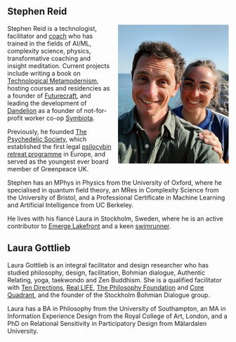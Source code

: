 <h2 style="text-transform: none">Stephen Reid</h2>

<style>
#us {
  max-width: 50%; float: right; margin-left: 15px; margin-bottom: 15px
}
@media(min-width: 992px) { 
  #us {
    max-width: 33%;
  }
}
</style>
<img id="us" src="/assets/images/us.jpg">


Stephen Reid is a technologist, facilitator and [coach](https://stephenreid.net/coaching) who has trained in the fields of AI/ML, complexity science, physics, transformative coaching and insight meditation. Current projects include writing a book on [Technological Metamodernism](https://stephenreid.substack.com/p/technological-metamodernism-course), hosting courses and residencies as a founder of [Futurecraft](https://futurecraft.life/), and leading the development of [Dandelion](https://dandelion.events/) as a founder of not-for-profit worker co-op [Symbiota](https://symbiota.coop/).

Previously, he founded [The Psychedelic Society](https://psychedelicsociety.org.uk/), which established the first legal [psilocybin retreat programme](https://www.alalaho.org/) in Europe, and served as the youngest ever board member of Greenpeace UK.

Stephen has an MPhys in Physics from the University of Oxford, where he specialised in quantum field theory, an MRes in Complexity Science from the University of Bristol, and a Professional Certificate in Machine Learning and Artificial Intelligence from UC Berkeley.

He lives with his fiancé Laura in Stockholm, Sweden, where he is an active contributor to [Emerge Lakefront](https://emergelakefront.org/) and a keen [swimrunner](https://otilloswimrun.com/).

<h2 style="text-transform: none">Laura Gottlieb</h2>

Laura Gottlieb is an integral facilitator and design researcher who has studied philosophy, design, facilitation, Bohmian dialogue, Authentic Relating, yoga, taekwondo and Zen Buddhism. She is a qualified facilitator with [Ten Directions](https://tendirections.com/), [Real LIFE](https://www.dianemushohamilton.com/), [The Philosophy Foundation](https://www.philosophy-foundation.org/) and [Core Quadrant](https://www.corequality.nl/?lang=en), and the founder of the Stockholm Bohmian Dialogue group.

Laura has a BA in Philosophy from the University of Southampton, an MA in Information Experience Design from the Royal College of Art, London, and a PhD on Relational Sensitivity in Participatory Design from Mälardalen University.